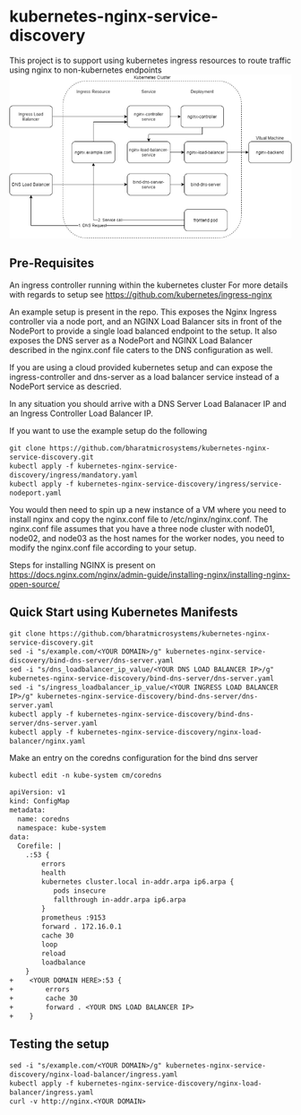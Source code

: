 # kubernetes-nginx-service-discovery
This project is to support using kubernetes ingress resources to route traffic using nginx to non-kubernetes endpoints
![Kubernetes Design](readme.png)
## Pre-Requisites
An ingress controller running within the kubernetes cluster
For more details with regards to setup see https://github.com/kubernetes/ingress-nginx

An example setup is present in the repo. This exposes the Nginx Ingress controller via a node port, and an NGINX Load Balancer sits in front of the NodePort to provide a single load balanced endpoint to the setup. It also exposes the DNS server as a NodePort and NGINX Load Balancer described in the nginx.conf file caters to the DNS configuration as well.

If you are using a cloud provided kubernetes setup and can expose the ingress-controller and dns-server as a load balancer service instead of a NodePort service as descried. 

In any situation you should arrive with a DNS Server Load Balanacer IP and an Ingress Controller Load Balancer IP.

If you want to use the example setup do the following
```
git clone https://github.com/bharatmicrosystems/kubernetes-nginx-service-discovery.git
kubectl apply -f kubernetes-nginx-service-discovery/ingress/mandatory.yaml
kubectl apply -f kubernetes-nginx-service-discovery/ingress/service-nodeport.yaml
```

You would then need to spin up a new instance of a VM where you need to install nginx and copy the nginx.conf file to /etc/nginx/nginx.conf. The nginx.conf file assumes that you have a three node cluster with node01, node02, and node03 as the host names for the worker nodes, you need to modify the nginx.conf file according to your setup.

Steps for installing NGINX is present on https://docs.nginx.com/nginx/admin-guide/installing-nginx/installing-nginx-open-source/

## Quick Start using Kubernetes Manifests
```
git clone https://github.com/bharatmicrosystems/kubernetes-nginx-service-discovery.git
sed -i "s/example.com/<YOUR DOMAIN>/g" kubernetes-nginx-service-discovery/bind-dns-server/dns-server.yaml
sed -i "s/dns_loadbalancer_ip_value/<YOUR DNS LOAD BALANCER IP>/g" kubernetes-nginx-service-discovery/bind-dns-server/dns-server.yaml
sed -i "s/ingress_loadbalancer_ip_value/<YOUR INGRESS LOAD BALANCER IP>/g" kubernetes-nginx-service-discovery/bind-dns-server/dns-server.yaml
kubectl apply -f kubernetes-nginx-service-discovery/bind-dns-server/dns-server.yaml
kubectl apply -f kubernetes-nginx-service-discovery/nginx-load-balancer/nginx.yaml
```
Make an entry on the coredns configuration for the bind dns server
```
kubectl edit -n kube-system cm/coredns
```
```
apiVersion: v1
kind: ConfigMap
metadata:
  name: coredns
  namespace: kube-system
data:
  Corefile: |
    .:53 {
        errors
        health
        kubernetes cluster.local in-addr.arpa ip6.arpa {
           pods insecure
           fallthrough in-addr.arpa ip6.arpa
        }
        prometheus :9153
        forward . 172.16.0.1
        cache 30
        loop
        reload
        loadbalance
    }
+    <YOUR DOMAIN HERE>:53 {
+        errors
+        cache 30
+        forward . <YOUR DNS LOAD BALANCER IP>
+    }
```

## Testing the setup
```
sed -i "s/example.com/<YOUR DOMAIN>/g" kubernetes-nginx-service-discovery/nginx-load-balancer/ingress.yaml
kubectl apply -f kubernetes-nginx-service-discovery/nginx-load-balancer/ingress.yaml
curl -v http://nginx.<YOUR DOMAIN>
```
